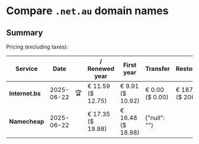 # Compare `.net.au` domain names

## Summary

Pricing (excluding taxes):

| Service | Date |  | / Renewed year | First year | Transfer | Restoration |
|--|--|--|--|--|--|--|
| **Internet.bs** | 2025-06-22 | 🏆 | € 11.59<br>($ 12.75) | € 9.91<br>($ 10.92) | € 0.00<br>($ 0.00) | € 187.55<br>($ 206.59) |
| **Namecheap** | 2025-06-22 |  | € 17.35<br>($ 19.98) | € 16.48<br>($ 18.98) | {"null": ""} |  |
